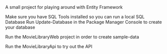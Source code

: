 A small project for playing around with Entity Framework

Make sure you have SQL Tools installed so you can run a local SQL Database
Run Update-Database in the Package Manager Console to create your database

Run the MovieLibraryWeb project in order to create sample-data

Run the MovieLibraryApi to try out the API
